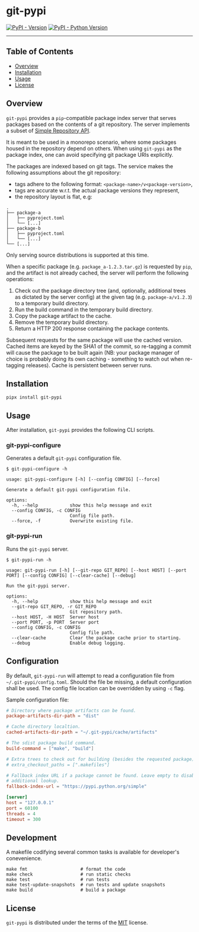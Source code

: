# git-pypi

[![PyPI - Version](https://img.shields.io/pypi/v/git-pypi.svg)](https://pypi.org/project/git-pypi)
[![PyPI - Python Version](https://img.shields.io/pypi/pyversions/git-pypi.svg)](https://pypi.org/project/git-pypi)

-----

## Table of Contents

- [Overview](#overview)
- [Installation](#installation)
- [Usage](#usage)
- [License](#license)

## Overview

`git-pypi` provides a `pip`-compatible package index server that serves
packages based on the contents of a git repository. The server implements a
subset of [Simple Repository API](https://packaging.python.org/en/latest/specifications/simple-repository-api/).

It is meant to be used in a monorepo scenario, where some packages housed in
the repository depend on others. When using `git-pypi` as the package index,
one can avoid specifying git package URIs explicitly.

The packages are indexed based on git tags. The service makes the following
assumptions about the git repository:

* tags adhere to the following format: `<package-name>/v<package-version>`,
* tags are accurate w.r.t. the actual package versions they represent,
* the repository layout is flat, e.g:

```
.
├── package-a
│   ├── pyproject.toml
│   └── [...]
├── package-b
│   ├── pyproject.toml
│   └── [...]
└── [...]
```

Only serving source distributions is supported at this time.

When a specific package (e.g. `package_a-1.2.3.tar.gz`) is requested by `pip`,
and the artifact is not already cached, the server will perform the following
operations:

1. Check out the package directory tree (and, optionally, additional trees as
   dictated by the server config) at the given tag (e.g. `package-a/v1.2.3`) to
   a temporary build directory.
2. Run the build command in the temporary build directory.
3. Copy the package artifact to the cache.
4. Remove the temporary build directory.
5. Return a HTTP 200 response containing the package contents.

Subsequent requests for the same package will use the cached version. Cached
items are keyed by the SHA1 of the commit, so re-tagging a commit will cause
the package to be built again (NB: your package manager of choice is probably
doing its own caching - something to watch out when re-tagging releases).
Cache is persistent between server runs.

## Installation

```console
pipx install git-pypi
```

## Usage

After installation, `git-pypi` provides the following CLI scripts.

### git-pypi-configure

Generates a default `git-pypi` configuration file.

```console
$ git-pypi-configure -h

usage: git-pypi-configure [-h] [--config CONFIG] [--force]

Generate a default git-pypi configuration file.

options:
  -h, --help            show this help message and exit
  --config CONFIG, -c CONFIG
                        Config file path.
  --force, -f           Overwrite existing file.
```

### git-pypi-run

Runs the `git-pypi` server.

```console
$ git-pypi-run -h

usage: git-pypi-run [-h] [--git-repo GIT_REPO] [--host HOST] [--port PORT] [--config CONFIG] [--clear-cache] [--debug]

Run the git-pypi server.

options:
  -h, --help            show this help message and exit
  --git-repo GIT_REPO, -r GIT_REPO
                        Git repository path.
  --host HOST, -H HOST  Server host
  --port PORT, -p PORT  Server port
  --config CONFIG, -c CONFIG
                        Config file path.
  --clear-cache         Clear the package cache prior to starting.
  --debug               Enable debug logging.
```

## Configuration

By default, `git-pypi-run` will attempt to read a configuration file from
`~/.git-pypi/config.toml`. Should the file be missing, a default configuration
shall be used. The config file location can be overridden by using `-c` flag.

Sample configuration file:

```toml
# Directory where package artifacts can be found.
package-artifacts-dir-path = "dist"

# Cache directory localtion.
cached-artifacts-dir-path = "~/.git-pypi/cache/artifacts"

# The sdist package build command.
build-command = ["make", "build"]

# Extra trees to check out for building (besides the requested package).
# extra_checkout_paths = [".makefiles"]

# Fallback index URL if a package cannot be found. Leave empty to disable the
# additional lookup.
fallback-index-url = "https://pypi.python.org/simple"

[server]
host = "127.0.0.1"
port = 60100
threads = 4
timeout = 300
```

## Development

A makefile codifying several common tasks is available for developer's
conevenience.

```console
make fmt                    # format the code
make check                  # run static checks
make test                   # run tests
make test-update-snapshots  # run tests and update snapshots
make build                  # build a package
```

## License

`git-pypi` is distributed under the terms of the [MIT](https://spdx.org/licenses/MIT.html) license.
